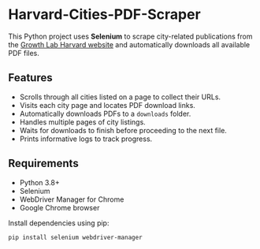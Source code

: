 # Harvard-Cities-PDF-Scraper

This Python project uses **Selenium** to scrape city-related publications from the [Growth Lab Harvard website](https://growthlab.hks.harvard.edu/publications/policy-area/citiesregions) and automatically downloads all available PDF files.

## Features

- Scrolls through all cities listed on a page to collect their URLs.
- Visits each city page and locates PDF download links.
- Automatically downloads PDFs to a `downloads` folder.
- Handles multiple pages of city listings.
- Waits for downloads to finish before proceeding to the next file.
- Prints informative logs to track progress.

## Requirements

- Python 3.8+
- Selenium
- WebDriver Manager for Chrome
- Google Chrome browser

Install dependencies using pip:

```bash
pip install selenium webdriver-manager
